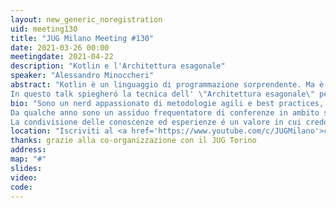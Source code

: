 ```yaml
---
layout: new_generic_noregistration
uid: meeting130
title: "JUG Milano Meeting #130"
date: 2021-03-26 00:00
meetingdate: 2021-04-22
description: "Kotlin e l'Architettura esagonale"
speaker: "Alessandro Minoccheri"
abstract: "Kotlin è un linguaggio di programmazione sorprendente. Ma è importante proteggere la propria logica dell'applicazione, creare i propri modelli di dominio disaccoppiati dalle implementazioni reali.
In questo talk spiegheró la tecnica dell' \"Architettura esagonale\" per capire come organizzare applicazioni per essere testate e per far sì che siano facili da mantenere per future evoluzioni ed aggiornamenti."
bio: "Sono un nerd appassionato di metodologie agili e best practices, partecipo in maniera attiva e costante a vari progetti open source e alla community di StackOverflow.
Da qualche anno sono un assiduo frequentatore di conferenze in ambito software, anche come speaker.
La condivisione delle conoscenze ed esperienze é un valore in cui credo fermamente."
location: "Iscriviti al <a href='https://www.youtube.com/c/JUGMilano'>canale YouTube di JUG Milano</a> e <a href='https://www.youtube.com/c/JUGTorino'>JUG Torino</a> e <b>clicca la campanella</b> su YouTube: riceverai notifica direttamente da YouTube quando saremo live!"
thanks: grazie alla co-organizzazione con il JUG Torino 
address: 
map: "#"
slides: 
video: 
code:  
---
```

